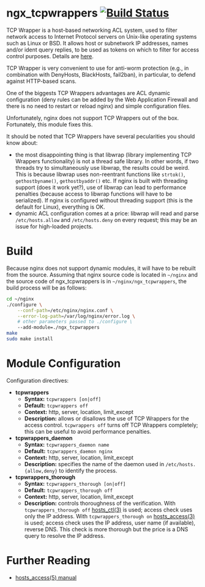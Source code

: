 # ngx_tcpwrappers [![Build Status](https://travis-ci.org/sjinks/ngx_tcpwrappers.svg?branch=master)](https://travis-ci.org/sjinks/ngx_tcpwrappers)

TCP Wrapper is a host-based networking ACL system, used to filter network access to Internet Protocol servers on
Unix-like operating systems such as Linux or BSD. It allows host or subnetwork IP addresses, names and/or ident
query replies, to be used as tokens on which to filter for access control purposes. Details are [here](http://linux.die.net/man/5/hosts_access).

TCP Wrapper is very convenient to use for anti-worm protection (e.g., in combination with DenyHosts, BlackHosts, fail2ban),
in particular, to defend against HTTP-based scans.

One of the biggests TCP Wrappers advantages are ACL dynamic configuration (deny rules can be added by the
Web Application Firewall and there is no need to restart or reload nginx) and simple configuration files.

Unfortunately, nginx does not support TCP Wrappers out of the box. Fortunately, this module fixes this.

It should be noted that TCP Wrappers have several pecularities you should know about:
* the most disappointing thing is that libwrap (library implementing TCP Wrappers functionality) is not a thread safe library.
In other words, if two threads try to simultaneously use libwrap, the results could be weird.
This is because libwrap uses non-reentrant functions like `strtok()`, `gethostbyname()`, `gethostbyaddr()` etc.
If nginx is built with threading support (does it work yet?), use of libwrap can lead to performance penalties
(because access to libwrap functions will have to be serialized). If nginx is configured without threading support
(this is the default for Linux), everything is OK.
* dynamic ACL configuration comes at a price: libwrap will read and parse `/etc/hosts.allow` and `/etc/hosts.deny`
on every request; this may be an issue for high-loaded projects.

# Build

Because nginx does not support dynamic modules, it will have to be rebuilt from the source.
Assuming that nginx source code is located in `~/nginx` and the source code of ngx_tcpwrappers is in `~/nginx/ngx_tcpwrappers`,
the build process will be as follows:

```bash
cd ~/nginx
./configure \
    --conf-path=/etc/nginx/nginx.conf \
    --error-log-path=/var/log/nginx/error.log \
    # other parameters passed to ./configure \
    --add-module=./ngx_tcpwrappers
make
sudo make install
```

# Module Configuration

Configuration directives:

* **tcpwrappers**
  * **Syntax:** `tcpwrappers [on|off]`
  * **Default:** `tcpwrappers off`
  * **Context:** http, server, location, limit_except
  * **Description:** allows or disallows the use of TCP Wrappers for the access control.
`tcpwrappers off` turns off TCP Wrappers completely; this can be useful to avoid performance penalties.
* **tcpwrappers_daemon**
  * **Syntax:** `tcpwrappers_daemon name`
  * **Default:** `tcpwrappers_daemon nginx`
  * **Context:** http, server, location, limit_except
  * **Description:** specifies the name of the daemon used in `/etc/hosts.{allow,deny}` to identify the process.
* **tcpwrappers_thorough**
  * **Syntax:** `tcpwrappers_thorough [on|off]`
  * **Default:** `tcpwrappers_thorough off`
  * **Context:** http, server, location, limit_except
  * **Description:** controls thoroughness of the verification.
With `tcpwrappers_thorough off` [hosts_ctl(3)](http://linux.die.net/man/3/hosts_ctl) is used; access check uses only the IP address.
With `tcpwrappers_thorough on` [hosts_access(3)](http://linux.die.net/man/3/hosts_access) is used; access check uses the IP address, user name (if available),
reverse DNS. This check is more thorough but the price is a DNS query to resolve the IP address.

# Further Reading
* [hosts_access(5) manual](http://linux.die.net/man/5/hosts_access)
